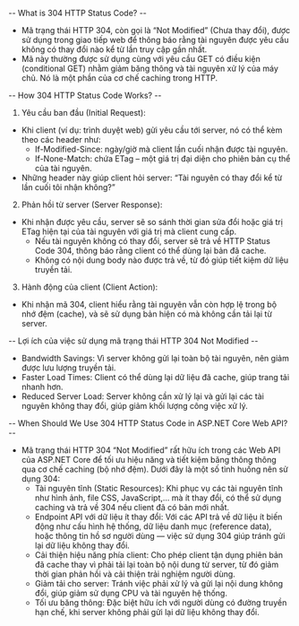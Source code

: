 -- What is 304 HTTP Status Code? -- 
- Mã trạng thái HTTP 304, còn gọi là “Not Modified” (Chưa thay đổi), được sử dụng trong giao tiếp web để thông báo rằng tài nguyên được yêu cầu không có thay đổi nào kể từ lần truy cập gần nhất.
- Mã này thường được sử dụng cùng với yêu cầu GET có điều kiện (conditional GET) nhằm giảm băng thông và tài nguyên xử lý của máy chủ. Nó là một phần của cơ chế caching trong HTTP.

-- How 304 HTTP Status Code Works? --
1.  Yêu cầu ban đầu (Initial Request):
  - Khi client (ví dụ: trình duyệt web) gửi yêu cầu tới server, nó có thể kèm theo các header như:
    - If-Modified-Since: ngày/giờ mà client lần cuối nhận được tài nguyên.
    - If-None-Match: chứa ETag – một giá trị đại diện cho phiên bản cụ thể của tài nguyên.
  - Những header này giúp client hỏi server: “Tài nguyên có thay đổi kể từ lần cuối tôi nhận không?”
2. Phản hồi từ server (Server Response):
  - Khi nhận được yêu cầu, server sẽ so sánh thời gian sửa đổi hoặc giá trị ETag hiện tại của tài nguyên với giá trị mà client cung cấp.
    - Nếu tài nguyên không có thay đổi, server sẽ trả về HTTP Status Code 304, thông báo rằng client có thể dùng lại bản đã cache.
    - Không có nội dung body nào được trả về, từ đó giúp tiết kiệm dữ liệu truyền tải.
3. Hành động của client (Client Action):
  - Khi nhận mã 304, client hiểu rằng tài nguyên vẫn còn hợp lệ trong bộ nhớ đệm (cache), và sẽ sử dụng bản hiện có mà không cần tải lại từ server.

-- Lợi ích của việc sử dụng mã trạng thái HTTP 304 Not Modified --
- Bandwidth Savings: Vì server không gửi lại toàn bộ tài nguyên, nên giảm được lưu lượng truyền tải.
- Faster Load Times: Client có thể dùng lại dữ liệu đã cache, giúp trang tải nhanh hơn.
- Reduced Server Load: Server không cần xử lý lại và gửi lại các tài nguyên không thay đổi, giúp giảm khối lượng công việc xử lý.

-- When Should We Use 304 HTTP Status Code in ASP.NET Core Web API? --
- Mã trạng thái HTTP 304 “Not Modified” rất hữu ích trong các Web API của ASP.NET Core để tối ưu hiệu năng và tiết kiệm băng thông thông qua cơ chế caching (bộ nhớ đệm). Dưới đây là một số tình huống nên sử dụng 304:
  - Tài nguyên tĩnh (Static Resources): Khi phục vụ các tài nguyên tĩnh như hình ảnh, file CSS, JavaScript,... mà ít thay đổi, có thể sử dụng caching và trả về 304 nếu client đã có bản mới nhất.
  - Endpoint API với dữ liệu ít thay đổi: Với các API trả về dữ liệu ít biến động như cấu hình hệ thống, dữ liệu danh mục (reference data), hoặc thông tin hồ sơ người dùng — việc sử dụng 304 giúp tránh gửi lại dữ liệu không thay đổi.
  - Cải thiện hiệu năng phía client: Cho phép client tận dụng phiên bản đã cache thay vì phải tải lại toàn bộ nội dung từ server, từ đó giảm thời gian phản hồi và cải thiện trải nghiệm người dùng.
  - Giảm tải cho server: Tránh việc phải xử lý và gửi lại nội dung không đổi, giúp giảm sử dụng CPU và tài nguyên hệ thống.
  - Tối ưu băng thông: Đặc biệt hữu ích với người dùng có đường truyền hạn chế, khi server không phải gửi lại dữ liệu không thay đổi.

